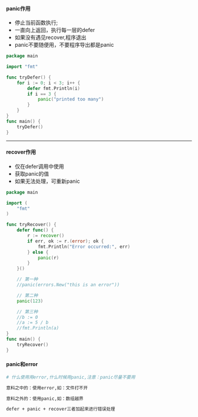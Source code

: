 #### panic作用

- 停止当前函数执行;
- 一直向上返回，执行每一层的defer
- 如果没有遇见recover,程序退出
- panic不要随便用，不要程序导出都是panic

```go
package main

import "fmt"

func tryDefer() {
	for i := 0; i < 3; i++ {
		defer fmt.Println(i)
		if i == 3 {
			panic("printed too many")
		}
	}
}
func main() {
	tryDefer()
}
```

---

#### recover作用

- 仅在defer调用中使用
- 获取panic的值
- 如果无法处理，可重新panic

```go
package main

import (
	"fmt"
)

func tryRecover() {
	defer func() {
		r := recover()
		if err, ok := r.(error); ok {
			fmt.Println("Error occurred:", err)
		} else {
			panic(r)
		}
	}()

	// 第一种
	//panic(errors.New("this is an error"))

	// 第二种
	panic(123)

	// 第三种
	//b := 0
	//a := 5 / b
	//fmt.Println(a)
}
func main() {
	tryRecover()
}

```

#### panic和error

```bash
# 什么使用用error,什么时候用panic,注意：panic尽量不要用

意料之中的：使用error,如：文件打不开

意料之外的：使用panic,如：数组越界

defer + panic + recover三者加起来进行错误处理
```





